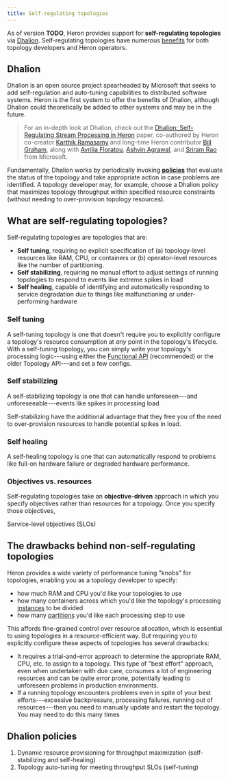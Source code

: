 ```yaml
---
title: Self-regulating topologies
---
```


As of version **TODO**, Heron provides support for **self-regulating topologies** via [Dhalion](#dhalion). Self-regulating topologies have numerous [benefits](#what-are-self-regulating-topologies) for both topology developers and Heron operators.

## Dhalion

Dhalion is an open source project spearheaded by Microsoft that seeks to add self-regulation and auto-tuning capabilities to distributed software systems. Heron is the first system to offer the benefits of Dhalion, although Dhalion could theoretically be added to other systems and may be in the future.

> For an in-depth look at Dhalion, check out the [Dhalion: Self-Regulating Stream Processing in Heron](https://www.microsoft.com/en-us/research/publication/dhalion-self-regulating-stream-processing-heron/) paper, co-authored by Heron co-creator [Karthik Ramasamy](https://twitter.com/karthikz) and long-time Heron contributor [Bill Graham](https://twitter.com/billgraham), along with [Avrilia Floratou](https://twitter.com/avrilia_here), [Ashvin Agrawal](https://www.linkedin.com/in/ashvinagrawal/), and [Sriram Rao](https://www.microsoft.com/en-us/research/people/sriramra/) from Microsoft.

Fundamentally, Dhalion works by periodically invoking [**policies**](#dhalion-policies) that evaluate the status of the topology and take appropriate action in case problems are identified. A topology developer may, for example, choose a Dhalion policy that maximizes topology throughput within specified resource constraints (without needing to over-provision topology resources).

## What are self-regulating topologies?

Self-regulating topologies are topologies that are:

* **Self tuning**, requiring no explicit specification of (a) topology-level resources like RAM, CPU, or containers or (b) operator-level resources like the number of partitioning.
* **Self stabilizing**, requiring no manual effort to adjust settings of running topologies to respond to events like extreme spikes in load
* **Self healing**, capable of identifying and automatically responding to service degradation due to things like malfunctioning or under-performing hardware

### Self tuning

A self-tuning topology is one that doesn't require you to explicitly configure a topology's resource consumption at *any* point in the topology's lifecycle. With a self-tuning topology, you can simply write your topology's processing logic---using either the [Functional API](../../concepts/topologies#the-heron-functional-api) (recommended) or the older Topology API---and set a few configs.

### Self stabilizing

A self-stabilizing topology is one that can handle unforeseen---and unforeseeable---events like spikes in processing load

Self-stabilizing have the additional advantage that they free you of the need to over-provision resources to handle potential spikes in load.

### Self healing

A self-healing topology is one that can automatically respond to problems like full-on hardware failure or degraded hardware performance.

### Objectives vs. resources

Self-regulating topologies take an **objective-driven** approach in which you specify objectives rather than resources for a topology. Once you specify those objectives,

Service-level objectives (SLOs)

## The drawbacks behind non-self-regulating topologies

Heron provides a wide variety of performance tuning "knobs" for topologies, enabling you as a topology developer to specify:

* how much RAM and CPU you'd like your topologies to use
* how many containers across which you'd like the topology's processing [instances](../../concepts/architecture#heron-instance) to be divided
* how many [partitions](TODO) you'd like each processing step to use

This affords fine-grained control over resource allocation, which is essential to using topologies in a resource-efficient way. But requiring you to explicitly configure these aspects of topologies has several drawbacks:

* It requires a trial-and-error approach to determine the appropriate RAM, CPU, etc. to assign to a topology. This type of "best effort" approach, even when undertaken with due care, consumes a lot of engineering resources and can be quite error prone, potentially leading to unforeseen problems in production environments.
* If a running topology encounters problems even in spite of your best efforts---excessive backpressure, processing failures, running out of resources---then you need to manually update and restart the topology. You may need to do this many times

## Dhalion policies

1. Dynamic resource provisioning for throughput maximization (self-stabilizing and self-healing)
2. Topology auto-tuning for meeting throughput SLOs (self-tuning)